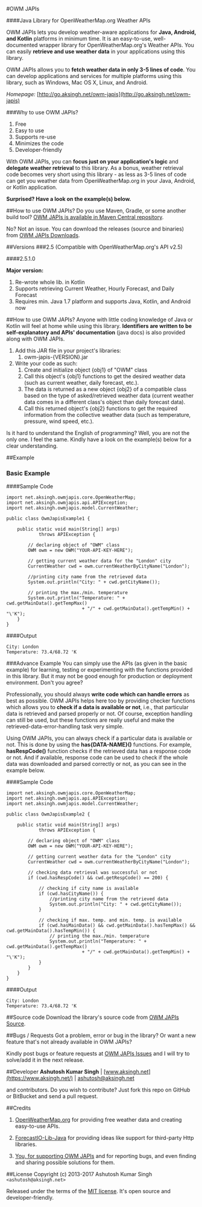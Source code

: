 #OWM JAPIs

####Java Library for OpenWeatherMap.org Weather APIs

OWM JAPIs lets you develop weather-aware applications for **Java, Android, and Kotlin** platforms in minimum time. It is an easy-to-use, well-documented wrapper library for OpenWeatherMap.org's Weather APIs. You can easily **retrieve and use weather data** in your applications using this library.

OWM JAPIs allows you to **fetch weather data in only 3-5 lines of code**. You can develop applications and services for multiple platforms using this library, such as Windows, Mac OS X, Linux, and Android.

*Homepage:* [http://go.aksingh.net/owm-japis](http://go.aksingh.net/owm-japis)



###Why to use OWM JAPIs?
1. Free
2. Easy to use
3. Supports re-use
4. Minimizes the code
5. Developer-friendly

With OWM JAPIs, you can **focus just on your application's logic** and **delegate weather retrieval** to this library. As a bonus, weather retrieval code becomes very short using this library - as less as 3-5 lines of code can get you weather data from OpenWeatherMap.org in your Java, Android, or Kotlin application.

**Surprised? Have a look on the example(s) below.**



##How to use OWM JAPIs?
Do you use Maven, Gradle, or some another build tool? [OWM JAPIs is available in Maven Central repository](http://search.maven.org/#search%7Cga%7C1%7Cowm-japis).

No? Not an issue. You can download the releases (source and binaries) from [OWM JAPIs Downloads](http://go.aksingh.net/owm-japis-dloads).



##Versions
###2.5 (Compatible with OpenWeatherMap.org's API v2.5)


####2.5.1.0

**Major version:**

1. Re-wrote whole lib. in Kotlin
2. Supports retrieving Current Weather, Hourly Forecast, and Daily Forecast
3. Requires min. Java 1.7 platform and supports Java, Kotlin, and Android now



##How to use OWM JAPIs?
Anyone with little coding knowledge of Java or Kotlin will feel at home while using this library.  **Identifiers are written to be self-explanatory and APIs' documentation** (java docs) is also provided along with OWM JAPIs.

1. Add this JAR file in your project's libraries:
    1. owm-japis-{VERSION}.jar
2. Write your code as such:
    1. Create and initialize object {obj1} of "OWM" class
    2. Call this object's {obj1} functions to get the desired weather data (such as current weather, daily forecast, etc.).
    3. The data is returned as a new object {obj2} of a compatible class based on the type of asked/retrieved weather data (current weather data comes in a different class's object than daily forecast data).
    3. Call this returned object's {obj2} functions to get the required information from the collective weather data (such as temperature, pressure, wind speed, etc.).

Is it hard to understand the English of programming? Well, you are not the only one. I feel the same. Kindly have a look on the example(s) below for a clear understanding.



##Example
### Basic Example
####Sample Code

    import net.aksingh.owmjapis.core.OpenWeatherMap;
    import net.aksingh.owmjapis.api.APIException;
    import net.aksingh.owmjapis.model.CurrentWeather;
    
    public class OwmJapisExample1 {
    
        public static void main(String[] args)
                throws APIException {
                
            // declaring object of "OWM" class
            OWM owm = new OWM("YOUR-API-KEY-HERE");
    
            // getting current weather data for the "London" city
            CurrentWeather cwd = owm.currentWeatherByCityName("London");
    
            //printing city name from the retrieved data
            System.out.println("City: " + cwd.getCityName());
            
            // printing the max./min. temperature
            System.out.println("Temperature: " + cwd.getMainData().getTempMax()
                                + "/" + cwd.getMainData().getTempMin() + "\'K");
        }
    }

####Output

    City: London
    Temperature: 73.4/68.72 'K


###Advance Example
You can simply use the APIs (as given in the basic example) for learning, testing or experimenting with the functions provided in this library. But it may not be good enough for production or deployment environment. Don't you agree?

Professionally, you should always **write code which can handle errors** as best as possible. OWM JAPIs helps here too by providing checker functions which allows you to **check if a data is available or not**, i.e., that particular data is retrieved and parsed properly or not. Of course, exception handling can still be used, but these functions are really useful and make the retrieved-data-error-handling task very simple.

Using OWM JAPIs, you can always check if a particular data is available or not. This is done by using the **has{DATA-NAME}()** functions. For example, **hasRespCode()** function checks if the retrieved data has a response code or not. And if available, response code can be used to check if the whole data was downloaded and parsed correctly or not, as you can see in the example below.

####Sample Code

    import net.aksingh.owmjapis.core.OpenWeatherMap;
    import net.aksingh.owmjapis.api.APIException;
    import net.aksingh.owmjapis.model.CurrentWeather;
    
    public class OwmJapisExample2 {
    
        public static void main(String[] args)
                throws APIException {
            
            // declaring object of "OWM" class
            OWM owm = new OWM("YOUR-API-KEY-HERE");
    
            // getting current weather data for the "London" city
            CurrentWeather cwd = owm.currentWeatherByCityName("London");
            
            // checking data retrieval was successful or not
            if (cwd.hasRespCode() && cwd.getRespCode() == 200) {
            
                // checking if city name is available
                if (cwd.hasCityName()) {
                    //printing city name from the retrieved data
                    System.out.println("City: " + cwd.getCityName());
                }
                
                // checking if max. temp. and min. temp. is available
                if (cwd.hasMainData() && cwd.getMainData().hasTempMax() && cwd.getMainData().hasTempMin()) {
                    // printing the max./min. temperature
                    System.out.println("Temperature: " + cwd.getMainData().getTempMax()
                                + "/" + cwd.getMainData().getTempMin() + "\'K");
                }
            }
        }
    }

####Output

    City: London
    Temperature: 73.4/68.72 'K



##Source code
Download the library's source code from [OWM JAPIs Source](https://code.aksingh.net/owm-japis/src).



##Bugs / Requests
Got a problem, error or bug in the library? Or want a new feature that's not already available in OWM JAPIs?

Kindly post bugs or feature requests at [OWM JAPIs Issues](https://code.aksingh.net/owm-japis/issues) and I will try to solve/add it in the next release.



##Developer
**Ashutosh Kumar Singh** | [www.aksingh.net](https://www.aksingh.net/) | [ashutosh@aksingh.net](mailto:ashutosh@aksingh.net)

and contributors. Do you wish to contribute? Just fork this repo on GitHub or BitBucket and send a pull request.


##Credits
1. [OpenWeatherMap.org](https://openweathermap.org/)
for providing free weather data and creating easy-to-use APIs.

2. [ForecastIO-Lib-Java](https://github.com/dvdme/forecastio-lib-java)
for providing ideas like support for third-party Http libraries.

3. [You, for supporting OWM JAPIs](https://code.aksingh.net/owm-japis/issues)
and for reporting bugs, and even finding and sharing possible solutions for them.



##License
Copyright (c) 2013-2017 Ashutosh Kumar Singh `<ashutosh@aksingh.net>`
  
Released under the terms of the [MIT license](https://opensource.org/licenses/MIT). It's open source and developer-friendly.
